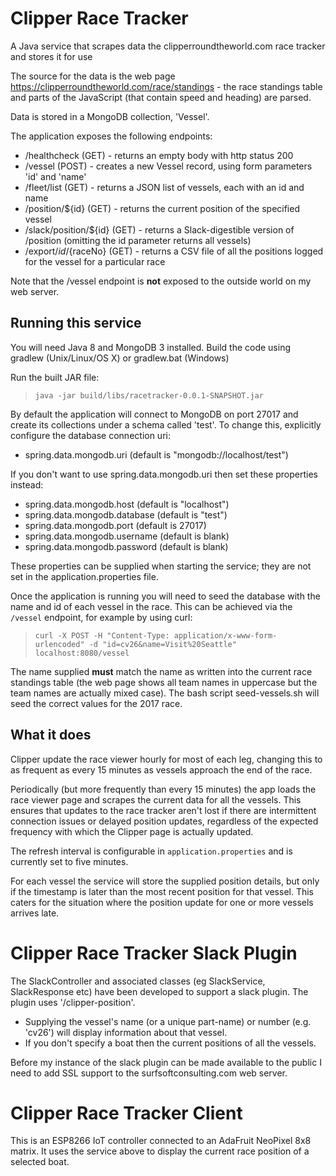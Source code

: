 # Clipper Race Tracker

A Java service that scrapes data the clipperroundtheworld.com race tracker and stores it for use

The source for the data is the web page https://clipperroundtheworld.com/race/standings - the race standings table and parts of the JavaScript (that contain speed and heading) are parsed.

Data is stored in a MongoDB collection, 'Vessel'.

The application exposes the following endpoints:
- /healthcheck (GET) - returns an empty body with http status 200
- /vessel (POST) - creates a new Vessel record, using form parameters 'id' and 'name'
- /fleet/list (GET) - returns a JSON list of vessels, each with an id and name
- /position/${id} (GET) - returns the current position of the specified vessel
- /slack/position/${id} (GET) - returns a Slack-digestible version of /position (omitting the id parameter returns all vessels)
- /export/${id}/${raceNo} (GET) - returns a CSV file of all the positions logged for the vessel for a particular race

Note that the /vessel endpoint is **not** exposed to the outside world on my web server.

## Running this service

You will need Java 8 and MongoDB 3 installed. Build the code using gradlew (Unix/Linux/OS X) or gradlew.bat (Windows)

Run the built JAR file:
> `java -jar build/libs/racetracker-0.0.1-SNAPSHOT.jar`

By default the application will connect to MongoDB on port 27017 and create its collections under a schema called 'test'.
To change this, explicitly configure the database connection uri:
- spring.data.mongodb.uri (default is "mongodb://localhost/test")

If you don't want to use spring.data.mongodb.uri then set these properties instead:
- spring.data.mongodb.host (default is "localhost")
- spring.data.mongodb.database (default is "test")
- spring.data.mongodb.port (default is 27017)
- spring.data.mongodb.username (default is blank)
- spring.data.mongodb.password (default is blank)

These properties can be supplied when starting the service; they are not set in the application.properties file.

Once the application is running you will need to seed the database with the name and id of each vessel in the race.
This can be achieved via the `/vessel` endpoint, for example by using curl:

> `curl -X POST -H "Content-Type: application/x-www-form-urlencoded" -d "id=cv26&name=Visit%20Seattle" localhost:8080/vessel`

The name supplied **must** match the name as written into the current race standings table (the web page shows all team names in uppercase but the team names are actually mixed case).
The bash script seed-vessels.sh will seed the correct values for the 2017 race.

## What it does

Clipper update the race viewer hourly for most of each leg, changing this to as frequent as every 15 minutes as vessels approach the end of the race.

Periodically (but more frequently than every 15 minutes) the app loads the race viewer page and scrapes the current data for all the vessels.
This ensures that updates to the race tracker aren't lost if there are intermittent connection issues or delayed position updates, regardless of the expected frequency with which the Clipper page is actually updated.

The refresh interval is configurable in `application.properties` and is currently set to five minutes.

For each vessel the service will store the supplied position details, but only if the timestamp is later than the most recent position for that vessel.
This caters for the situation where the position update for one or more vessels arrives late.

# Clipper Race Tracker Slack Plugin

The SlackController and associated classes (eg SlackService, SlackResponse etc) have been developed to support a slack plugin. The plugin uses '/clipper-position'.
- Supplying the vessel's name (or a unique part-name) or number (e.g. 'cv26') will display information about that vessel.
- If you don't specify a boat then the current positions of all the vessels.

Before my instance of the slack plugin can be made available to the public I need to add SSL support to the surfsoftconsulting.com web server.

# Clipper Race Tracker Client

This is an ESP8266 IoT controller connected to an AdaFruit NeoPixel 8x8 matrix.
It uses the service above to display the current race position of a selected boat.
